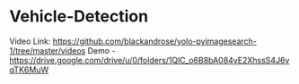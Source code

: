 # Vehicle-Detection
Video Link: https://github.com/blackandrose/yolo-pyimagesearch-1/tree/master/videos
Demo - https://drive.google.com/drive/u/0/folders/1QlC_o6B8bA084yE2XhssS4J6vqTK6MuW

